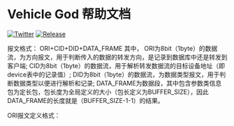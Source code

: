 # Vehicle God 帮助文档

[![Twitter](https://img.shields.io/badge/Twitter-@Ice_Cream-blue.svg?style=flat)](http://twitter.com/a980883231)
[![Release](https://img.shields.io/github/release/ic0xgkk/vg_server.svg?style=flat)](https://github.com/ic0xgkk/vg_server)

报文格式：
ORI+CID+DID+DATA_FRAME
其中，
ORI为8bit（1byte）的数据流，为方向报文，用于判断传入的数据的转发方向，是记录到数据库中还是转发到客户端;
CID为8bit（1byte）的数据流，用于解析转发数据流的目标设备地址（即device表中的记录值）;
DID为8bit（1byte）的数据流，为数据类型报文，用于判断数据类型以便进行解析和记录;
DATA_FRAME为数据段，其中包含参数类信息包为定长包，包长度为全局定义的大小（包长定义为BUFFER_SIZE），因此DATA_FRAME的长度就是（BUFFER_SIZE-1-1）的结果。

ORI报文定义格式：


